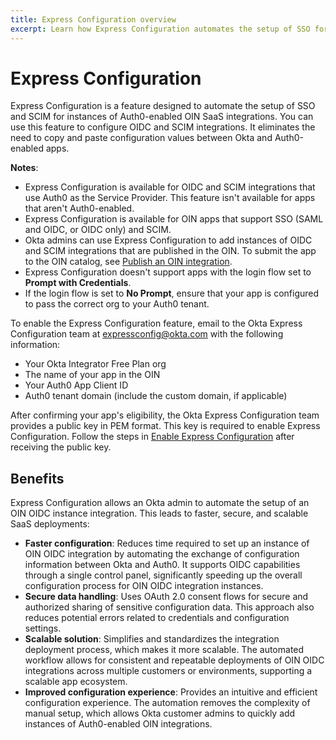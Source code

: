 ```yaml
---
title: Express Configuration overview
excerpt: Learn how Express Configuration automates the setup of SSO for Auth0-enabled OIDC integrations and SCIM integrations, its benefits, and guidance on enabling this feature.
---
```

<ApiLifecycle access="ie" />

# Express Configuration

Express Configuration is a feature designed to automate the setup of SSO and SCIM for instances of Auth0-enabled OIN SaaS integrations. You can use this feature to configure OIDC and SCIM integrations. It eliminates the need to copy and paste configuration values between Okta and Auth0-enabled apps.

**Notes**:

* Express Configuration is available for OIDC and SCIM integrations that use Auth0 as the Service Provider. This feature isn't available for apps that aren't Auth0-enabled.
* Express Configuration is available for OIN apps that support SSO (SAML and OIDC, or OIDC only) and SCIM.
* Okta admins can use Express Configuration to add instances of OIDC and SCIM integrations that are published in the OIN. To submit the app to the OIN catalog, see [Publish an OIN integration](https://developer.okta.com/docs/guides/submit-app-overview/).
* Express Configuration doesn't support apps with the login flow set to **Prompt with Credentials**.
* If the login flow is set to **No Prompt**, ensure that your app is configured to pass the correct org to your Auth0 tenant.

To enable the Express Configuration feature, email to the Okta Express Configuration team at [expressconfig@okta.com](mailto:expressconfig@okta.com) with the following information:

* Your Okta Integrator Free Plan org
* The name of your app in the OIN
* Your Auth0 App Client ID
* Auth0 tenant domain (include the custom domain, if applicable)

After confirming your app's eligibility, the Okta Express Configuration team provides a public key in PEM format. This key is required to enable Express Configuration. Follow the steps in [Enable Express Configuration](/docs/guides/enable-express-configuration/main/) after receiving the public key.

## Benefits

Express Configuration allows an Okta admin to automate the setup of an OIN OIDC instance integration. This leads to faster, secure, and scalable SaaS deployments:

* **Faster configuration**: Reduces time required to set up an instance of OIN OIDC integration by automating the exchange of configuration information between Okta and Auth0. It supports OIDC capabilities through a single control panel, significantly speeding up the overall configuration process for OIN OIDC integration instances.
* **Secure data handling**: Uses OAuth 2.0 consent flows for secure and authorized sharing of sensitive configuration data. This approach also reduces potential errors related to credentials and configuration settings.
* **Scalable solution**: Simplifies and standardizes the integration deployment process, which makes it more scalable. The automated workflow allows for consistent and repeatable deployments of OIN OIDC integrations across multiple customers or environments, supporting a scalable app ecosystem.
* **Improved configuration experience**: Provides an intuitive and efficient configuration experience. The automation removes the complexity of manual setup, which allows Okta customer admins to quickly add instances of Auth0-enabled OIN integrations.
